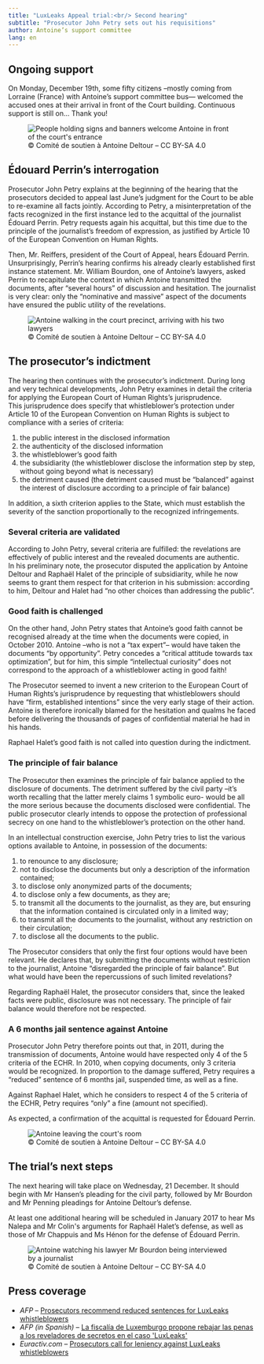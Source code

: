 ```yaml
---
title: "LuxLeaks Appeal trial:<br/> Second hearing"
subtitle: "Prosecutor John Petry sets out his requisitions"
author: Antoine’s support committee
lang: en
---
```


## Ongoing support

On Monday, December 19th, some fifty citizens –mostly coming from Lorraine (France) with Antoine’s support committee bus— welcomed the accused ones at their arrival in front of the Court building. Continuous support is still on... Thank you!

<figure>
  <img src="/images/news/2016-12-20-mobilisation.jpg" alt="People holding signs and banners welcome Antoine in front of the court's entrance"/>
  <figcaption>&copy; Comité de soutien à Antoine Deltour – CC BY-SA 4.0</figcaption>
</figure>

## Édouard Perrin’s interrogation

Prosecutor John Petry explains at the beginning of the hearing that the prosecutors decided to appeal last June’s judgment for the Court to be able to re-examine all facts jointly. According to Petry, a misinterpretation of the facts recognized in the first instance led to the acquittal of the journalist Édouard Perrin. Petry requests again his acquittal, but this time due to the principle of the journalist’s freedom of expression, as justified by Article 10 of the European Convention on Human Rights.

Then, Mr. Reiffers, president of the Court of Appeal, hears Édouard Perrin. Unsurprisingly, Perrin’s hearing confirms his already clearly established first instance statement. Mr. William Bourdon, one of Antoine’s lawyers, asked Perrin to recapitulate the context in which Antoine transmitted the documents, after “several hours” of discussion and hesitation. The journalist is very clear: only the “nominative and massive” aspect of the documents have ensured the public utility of the revelations.

<figure>
  <img src="/images/news/2016-12-20-antoine-bourdon-penning.jpg" alt="Antoine walking in the court precinct, arriving with his two lawyers"/>
  <figcaption>&copy; Comité de soutien à Antoine Deltour – CC BY-SA 4.0</figcaption>
</figure>

## The prosecutor’s indictment

The hearing then continues with the prosecutor’s indictment. During long and very technical developments, John Petry examines in detail the criteria for applying the European Court of Human Rights’s jurisprudence.  
This jurisprudence does specify that whistleblower’s protection under Article 10 of the European Convention on Human Rights is subject to compliance with a series of criteria:

1. the public interest in the disclosed information
2. the authenticity of the disclosed information
3. the whistleblower’s good faith
4. the subsidiarity (the whistleblower disclose the information step by step, without going beyond what is necessary)
5. the detriment caused (the detriment caused must be “balanced” against the interest of disclosure according to a principle of fair balance)

In addition, a sixth criterion applies to the State, which must establish the severity of the sanction proportionally to the recognized infringements.

### Several criteria are validated

According to John Petry, several criteria are fulfilled: the revelations are effectively of public interest and the revealed documents are authentic.  
In his preliminary note, the prosecutor disputed the application by Antoine Deltour and Raphaël Halet of the principle of subsidiarity, while he now seems to grant them respect for that criterion in his submission: according to him, Deltour and Halet had “no other choices than addressing the public”.

### Good faith is challenged

On the other hand, John Petry states that Antoine’s good faith cannot be recognised already at the time when the documents were copied, in October 2010. Antoine –who is not a “tax expert”– would have taken the documents “by opportunity”. Petry concedes a “critical attitude towards tax optimization”, but for him, this simple “intellectual curiosity” does not correspond to the approach of a whistleblower acting in good faith!  

The Prosecutor seemed to invent a new criterion to the European Court of Human Rights’s jurisprudence by requesting that whistleblowers should have “firm, established intentions” since the very early stage of their action. Antoine is therefore ironically blamed for the hesitation and qualms he faced before delivering the thousands of pages of confidential material he had in his hands.

Raphael Halet’s good faith is not called into question during the indictment.

### The principle of fair balance

The Prosecutor then examines the principle of fair balance applied to the disclosure of documents. The detriment suffered by the civil party –it’s worth recalling that the latter merely claims 1 symbolic euro- would be all the more serious because the documents disclosed were confidential. The public prosecutor clearly intends to oppose the protection of professional secrecy on one hand to the whistleblower’s protection on the other hand.

In an intellectual construction exercise, John Petry tries to list the various options available to Antoine, in possession of the documents:

1. to renounce to any disclosure;
2. not to disclose the documents but only a description of the information contained;
3. to disclose only anonymized parts of the documents;
4. to disclose only a few documents, as they are;
5. to transmit all the documents to the journalist, as they are, but ensuring that the information contained is circulated only in a limited way;
6. to transmit all the documents to the journalist, without any restriction on their circulation;
7. to disclose all the documents to the public.

The Prosecutor considers that only the first four options would have been relevant. He declares that, by submitting the documents without restriction to the journalist, Antoine “disregarded the principle of fair balance”. But what would have been the repercussions of such limited revelations?

Regarding Raphaël Halet, the prosecutor considers that, since the leaked facts were public, disclosure was not necessary. The principle of fair balance would therefore not be respected.

### A 6 months jail sentence against Antoine

Prosecutor John Petry therefore points out that, in 2011, during the transmission of documents, Antoine would have respected only 4 of the 5 criteria of the ECHR. In 2010, when copying documents, only 3 criteria would be recognized. In proportion to the damage suffered, Petry requires a “reduced” sentence of 6 months jail, suspended time, as well as a fine.

Against Raphael Halet, which he considers to respect 4 of the 5 criteria of the ECHR, Petry requires “only” a fine (amount not specified).

As expected, a confirmation of the acquittal is requested for Édouard Perrin.

<figure>
  <img src="/images/news/2016-12-20-antoine.jpg" alt="Antoine leaving the court's room"/>
  <figcaption>&copy; Comité de soutien à Antoine Deltour – CC BY-SA 4.0</figcaption>
</figure>

## The trial’s next steps

The next hearing will take place on Wednesday, 21 December. It should begin with Mr Hansen’s pleading for the civil party, followed by Mr Bourdon and Mr Penning pleadings for Antoine Deltour’s defense.

At least one additional hearing will be scheduled in January 2017 to hear Ms Nalepa and Mr Colin's arguments for Raphaël Halet’s defense, as well as those of Mr Chappuis and Ms Hénon for the defense of Édouard Perrin.

<figure>
  <img src="/images/news/2016-12-20-antoine-bourdon.jpg" alt="Antoine watching his lawyer Mr Bourdon being interviewed by a journalist"/>
  <figcaption>&copy; Comité de soutien à Antoine Deltour – CC BY-SA 4.0</figcaption>
</figure>

## Press coverage

- _AFP_ – [Prosecutors recommend reduced sentences for LuxLeaks whistleblowers](http://www.france24.com/en/20161219-prosecutors-recommend-reduced-sentences-luxleaks-whistleblowers?ref=tw_i)
- _AFP (in Spanish)_ – [La fiscalía de Luxemburgo propone rebajar las penas a los reveladores de secretos en el caso 'LuxLeaks'](http://www.swissinfo.ch/spa/afp/la-fiscal%C3%ADa-de-luxemburgo-propone-rebajar-las-penas-a-los-reveladores-de-secretos-en-el-caso--luxleaks-/42776982)
- _Euractiv.com_ – [Prosecutors call for leniency against LuxLeaks whistleblowers](http://www.euractiv.com/section/euro-finance/news/prosecutors-call-for-leniency-against-luxleaks-whistleblowers/)
